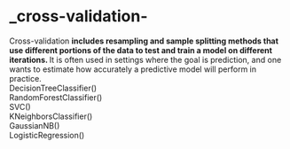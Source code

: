 # _cross-validation-<br>
Cross-validation <b>includes resampling and sample splitting methods that use different portions of the data to test and train a model on different iterations. </b> It is often used in settings where the goal is prediction, and one wants to estimate how accurately a predictive model will perform in practice.<br>
DecisionTreeClassifier()<br>
RandomForestClassifier()<br>
SVC()<br>
KNeighborsClassifier()<br>
GaussianNB()<br>
LogisticRegression()<br>
